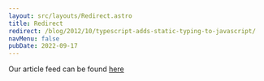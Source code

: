 ```yaml
---
layout: src/layouts/Redirect.astro
title: Redirect
redirect: /blog/2012/10/typescript-adds-static-typing-to-javascript/
navMenu: false
pubDate: 2022-09-17
---
```

<div>
Our article feed can be found <a href="/blog/2012/10/typescript-adds-static-typing-to-javascript/">here</a>
</div>

